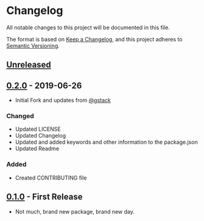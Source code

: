 # Changelog
All notable changes to this project will be documented in this file.

The format is based on [Keep a Changelog](https://keepachangelog.com/en/1.0.0/),
and this project adheres to [Semantic Versioning](https://semver.org/spec/v2.0.0.html).

## [Unreleased]

## [0.2.0] - 2019-06-26
- Initial Fork and updates from [@gstack]
### Changed 
- Updated LICENSE
- Updated Changelog 
- Updated and added keywords and other information to the package.json 
- Updated Readme
### Added 
- Created CONTRIBUTING file 

## [0.1.0] - First Release
- Not much, brand new package, brand new day.


[@gstack]: https://github.com/gstack/
[@KeithETruesdell]: https://github.com/keithetruesdell/
[Unreleased]: https://github.com/keithetruesdell/calculator/compare/v0.2.0...HEAD
[0.2.0]: https://github.com/KeithETruesdell/calculator/releases/tag/v0.2.0
[0.1.0]: https://github.com/gstack/calculator/releases/tag/v0.1.0